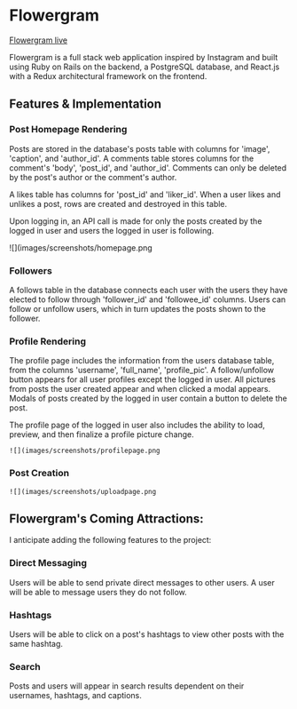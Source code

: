 # Flowergram

[Flowergram live][heroku]

[heroku]: https://flowergram.herokuapp.com/

Flowergram is a full stack web application inspired by Instagram and built using Ruby on Rails on the backend, a PostgreSQL database, and React.js with a Redux architectural framework on the frontend.


## Features & Implementation

### Post Homepage Rendering

  Posts are stored in the database's posts table with columns for 'image', 'caption', and 'author_id'. A comments table stores columns for the comment's 'body', 'post_id', and 'author_id'. Comments can only be deleted by the post's author or the comment's author.

  A likes table has columns for 'post_id' and 'liker_id'. When a user likes and unlikes a post, rows are created and destroyed in this table.

  Upon logging in, an API call is made for only the posts created by the logged in user and users the logged in user is following.

  ![](images/screenshots/homepage.png


### Followers

  A follows table in the database connects each user with the users they have elected to follow through 'follower_id' and 'followee_id' columns. Users can follow or unfollow users, which in turn updates the posts shown to the follower.



### Profile Rendering

  The profile page includes the information from the users database table, from the columns 'username', 'full_name', 'profile_pic'. A follow/unfollow button appears for all user profiles except the logged in user. All pictures from posts the user created appear and when clicked a modal appears. Modals of posts created by the logged in user contain a button to delete the post.

  The profile page of the logged in user also includes the ability to load, preview, and then finalize a profile picture change.


    ![](images/screenshots/profilepage.png

### Post Creation

    ![](images/screenshots/uploadpage.png


## Flowergram's Coming Attractions:

I anticipate adding the following features to the project:

### Direct Messaging

Users will be able to send private direct messages to other users. A user will be able to message users they do not follow.

### Hashtags

Users will be able to click on a post's hashtags to view other posts with the same hashtag.

### Search

Posts and users will appear in search results dependent on their usernames, hashtags, and captions.
